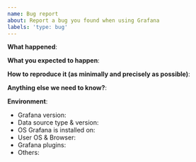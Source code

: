 ```yaml
---
name: Bug report
about: Report a bug you found when using Grafana
labels: 'type: bug'
---
```


<!--
Please use this template to create your bug report. By providing as much info as possible you help us understand the issue, reproduce it and resolve it for you quicker. Therefor take a couple of extra minutes to make sure you have provided all info needed.

PROTIP: record your screen and attach it as a gif to showcase the issue.

- Questions should be posted to: https://community.grafana.com
- Use query inspector to troubleshoot issues: https://bit.ly/2XNF6YS
- How to record and attach gif: https://bit.ly/2Mi8T6K
-->

**What happened**:

**What you expected to happen**:

**How to reproduce it (as minimally and precisely as possible)**:

**Anything else we need to know?**:

**Environment**:
- Grafana version:
- Data source type & version:
- OS Grafana is installed on:
- User OS & Browser:
- Grafana plugins:
- Others:
